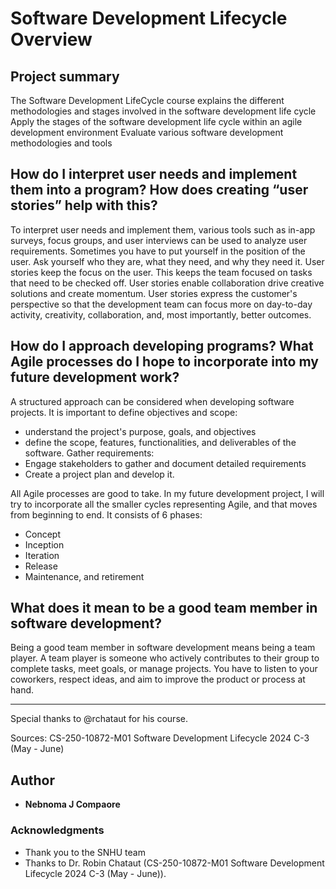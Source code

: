 # Software Development Lifecycle Overview

## Project summary
The Software Development LifeCycle course explains the different methodologies and stages involved in the software development life cycle
Apply the stages of the software development life cycle within an agile development environment
Evaluate various software development methodologies and tools

## How do I interpret user needs and implement them into a program? How does creating “user stories” help with this?
To interpret user needs and implement them, various tools such as in-app surveys, focus groups, and user interviews
can be used to analyze user requirements. Sometimes you have to put yourself in the position of the user.
Ask yourself who they are, what they need, and why they need it.
User stories keep the focus on the user. This keeps the team focused on tasks that need to be checked off. User stories enable collaboration
drive creative solutions and create momentum. User stories express the customer's perspective so that the development team can focus more on
day-to-day activity, creativity, collaboration, and, most importantly, better outcomes.

## How do I approach developing programs? What Agile processes do I hope to incorporate into my future development work?
A structured approach can be considered when developing software projects.
It is important to define objectives and scope: 
- understand the project's purpose, goals, and objectives
- define the scope, features, functionalities, and deliverables of the software.
Gather requirements:
- Engage stakeholders to gather and document detailed requirements
- Create a project plan and develop it.

All Agile processes are good to take. In my future development project, I will try to incorporate all the smaller cycles representing Agile,
and that moves from beginning to end. It consists of 6 phases:
* Concept
* Inception
* Iteration
* Release
* Maintenance, and retirement

## What does it mean to be a good team member in software development?
Being a good team member in software development means being a team player.
A team player is someone who actively contributes to their group to complete tasks, meet goals, or manage projects.
You have to listen to your coworkers, respect ideas, and aim to improve the product or process at hand.


***
Special thanks to @rchataut for his course. 

Sources: CS-250-10872-M01 Software Development Lifecycle 2024 C-3 (May - June)



## Author
+ **Nebnoma J Compaore**

### Acknowledgments

- Thank you to the SNHU team
- Thanks to Dr. Robin Chataut (CS-250-10872-M01 Software Development Lifecycle 2024 C-3 (May - June)).
